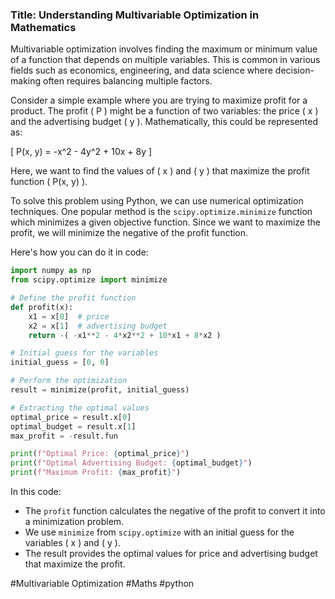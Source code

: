 ### Title: Understanding Multivariable Optimization in Mathematics

Multivariable optimization involves finding the maximum or minimum value of a function that depends on multiple variables. This is common in various fields such as economics, engineering, and data science where decision-making often requires balancing multiple factors.

Consider a simple example where you are trying to maximize profit for a product. The profit \( P \) might be a function of two variables: the price \( x \) and the advertising budget \( y \). Mathematically, this could be represented as:

\[ P(x, y) = -x^2 - 4y^2 + 10x + 8y \]

Here, we want to find the values of \( x \) and \( y \) that maximize the profit function \( P(x, y) \).

To solve this problem using Python, we can use numerical optimization techniques. One popular method is the `scipy.optimize.minimize` function which minimizes a given objective function. Since we want to maximize the profit, we will minimize the negative of the profit function.

Here's how you can do it in code:

```python
import numpy as np
from scipy.optimize import minimize

# Define the profit function
def profit(x):
    x1 = x[0]  # price
    x2 = x[1]  # advertising budget
    return -( -x1**2 - 4*x2**2 + 10*x1 + 8*x2 )

# Initial guess for the variables
initial_guess = [0, 0]

# Perform the optimization
result = minimize(profit, initial_guess)

# Extracting the optimal values
optimal_price = result.x[0]
optimal_budget = result.x[1]
max_profit = -result.fun

print(f"Optimal Price: {optimal_price}")
print(f"Optimal Advertising Budget: {optimal_budget}")
print(f"Maximum Profit: {max_profit}")
```

In this code:
- The `profit` function calculates the negative of the profit to convert it into a minimization problem.
- We use `minimize` from `scipy.optimize` with an initial guess for the variables \( x \) and \( y \).
- The result provides the optimal values for price and advertising budget that maximize the profit.

#Multivariable Optimization #Maths #python